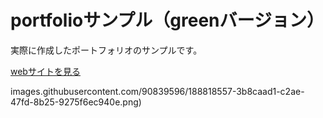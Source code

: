 # portfolioサンプル（greenバージョン）

実際に作成したポートフォリオのサンプルです。

[webサイトを見る](https://portfolio-training-gray.herokuapp.com/)

images.githubusercontent.com/90839596/188818557-3b8caad1-c2ae-47fd-8b25-9275f6ec940e.png)


